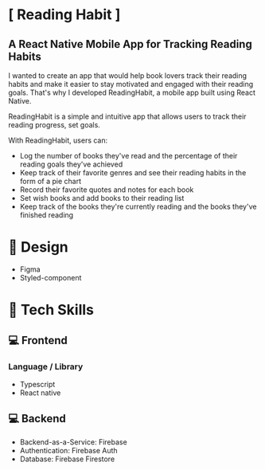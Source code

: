 # [ Reading Habit ] 
## A React Native Mobile App for Tracking Reading Habits
I wanted to create an app that would help book lovers track their reading habits and make it easier to stay motivated and engaged with their reading goals.
That's why I developed ReadingHabit, a mobile app built using React Native.

ReadingHabit is a simple and intuitive app that allows users to track their reading progress, set goals. 

With ReadingHabit, users can:

- Log the number of books they've read and the percentage of their reading goals they've achieved
- Keep track of their favorite genres and see their reading habits in the form of a pie chart
- Record their favorite quotes and notes for each book
- Set wish books and add books to their reading list
- Keep track of the books they're currently reading and the books they've finished reading

# 🎨 Design
- Figma
- Styled-component
# 🔨 Tech Skills
## 💻 Frontend
### Language / Library
- Typescript
- React native
## 💻 Backend
- Backend-as-a-Service: Firebase
- Authentication: Firebase Auth
- Database: Firebase Firestore


